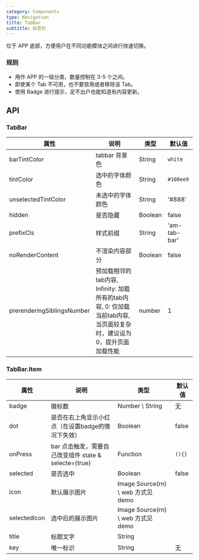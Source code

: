 ```yaml
---
category: Components
type: Navigation
title: TabBar
subtitle: 标签栏
---
```


位于 APP 底部，方便用户在不同功能模块之间进行快速切换。

### 规则
- 用作 APP 的一级分类，数量控制在 3-5 个之间。
- 即使某个 Tab 不可用，也不要禁用或者移除该 Tab。
- 使用 Badge 进行提示，足不出户也能知道有内容更新。

## API

### TabBar

属性 | 说明 | 类型 | 默认值
----|-----|------|------
| barTintColor        | tabbar 背景色                     | String   | `white`            |
| tintColor         | 选中的字体颜色                               | String | `#108ee9`         |
| unselectedTintColor       | 未选中的字体颜色  | String | '#888'           |
| hidden      | 是否隐藏  | Boolean | false           |
| prefixCls| 样式前缀  | String   | 'am-tab-bar'      |
| noRenderContent| 不渲染内容部分  | Boolean   |   false   |
| prerenderingSiblingsNumber| 预加载相邻的tab内容, Infinity: 加载所有的tab内容, 0: 仅加载当前tab内容, 当页面较复杂时，建议设为0，提升页面加载性能  | number |   1   |

### TabBar.Item

属性 | 说明 | 类型 | 默认值
----|-----|------|------
| badge  | 徽标数  | Number \ String           | 无     |
| dot | 是否在右上角显示小红点（在设置badge的情况下失效）  | Boolean            |  false  |
| onPress  | bar 点击触发，需要自己改变组件 state & selecte={true} | Function | `(){}`     |
| selected  | 是否选中 | Boolean | false     |
| icon  | 默认展示图片 | Image Source(rn) \ web 方式见 demo |      |
| selectedIcon  |  选中后的展示图片 | Image Source(rn) \ web 方式见 demo |      |
| title  |  标题文字 | String |      |
| key  |  唯一标识 | String |   无   |
